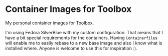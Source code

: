 # Container Images for Toolbox
My personal container images for [Toolbox](https://github.com/containers/toolbox).

I'm using Fedora SilverBlue with my custom configuration. That means that I have a bit special requirements for the containers. Having `Containerfile`s will enable me to easily rebase to a new base image and also I know what is installed where. Anyone is welcome to use this for inspiration :).
